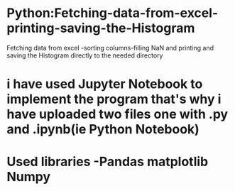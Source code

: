 # Python:Fetching-data-from-excel-printing-saving-the-Histogram
Fetching data from excel -sorting columns-filling NaN and printing and saving the Histogram directly to the needed directory
# i have used Jupyter Notebook to implement the program that's why i have uploaded two files one with .py and .ipynb(ie Python Notebook)
# Used libraries -Pandas  matplotlib  Numpy  
